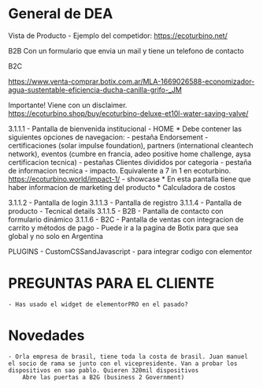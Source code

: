 # General de DEA
Vista de Producto - Ejemplo del competidor: https://ecoturbino.net/

B2B
Con un formulario que envia un mail y tiene un telefono de contacto

B2C

https://www.venta-comprar.botix.com.ar/MLA-1669026588-economizador-agua-sustentable-eficiencia-ducha-canilla-grifo-_JM

Importante!
Viene con un disclaimer. https://ecoturbino.shop/buy/ecoturbino-deluxe-et10l-water-saving-valve/

3.1.1.1 - Pantalla de bienvenida institucional - HOME
            * Debe contener las siguientes opciones de navegacion: 
                - pestaña Endorsement - certificaciones (solar impulse foundation), partners (international cleantech network), eventos (cumbre en francia, adeo positive home challenge, aysa certificacion tecnica)
                - pestañas Clientes divididos por categoria
                - pestaña de informacion tecnica
                - impacto. Equivalente a 7 in 1 en ecoturbino. https://ecoturbino.world/impact-1/
                    - showcase
            * En esta pantalla tiene que haber informacion de marketing del producto
            * Calculadora de costos

3.1.1.2 - Pantalla de login
3.1.1.3 - Pantalla de registro
3.1.1.4 - Pantalla de producto
            - Tecnical details
3.1.1.5 - B2B - Pantalla de contacto con formulario dinámico
3.1.1.6 - B2C - Pantalla de ventas con integracion de carrito y métodos de pago - Puede ir a la pagina de Botix para que sea global y no solo en Argentina

PLUGINS
    - CustomCSSandJavascript - para integrar codigo con elementor

# PREGUNTAS PARA EL CLIENTE
    - Has usado el widget de elementorPRO en el pasado?

# Novedades
    - Orla empresa de brasil, tiene toda la costa de brasil. Juan manuel el socio de rama se junto con el vicepresidente. Van a probar los dispositivos en sao pablo. Quieren 320mil dispositivos
        Abre las puertas a B2G (business 2 Government)